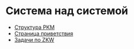 # Система над системой

* [Структура PKM](SUMMARY.md)
* [Страница приветствия](README.md)
* [Задачи по ZKW](tasks.md)
  
